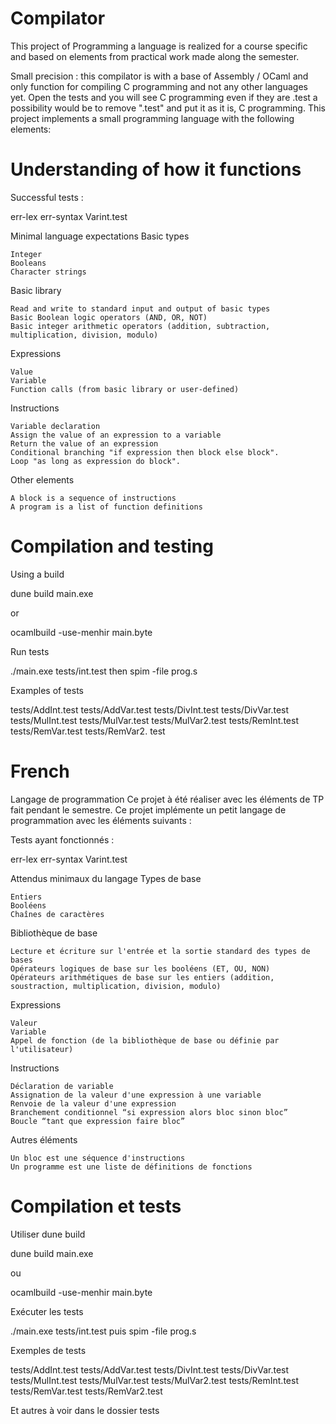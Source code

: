 # Compilator

This project of Programming a language is realized for a course specific and based on elements from practical work made along the semester.

Small precision : this compilator is with a base of Assembly / OCaml and only function for compiling C programming and not any other languages yet. 
Open the tests and you will see C programming even if they are .test a possibility would be to remove ".test" and put it as it is, C programming.
This project implements a small programming language with the following elements:
# Understanding of how it functions 
Successful tests :

err-lex
err-syntax
Varint.test

Minimal language expectations
Basic types

    Integer
    Booleans
    Character strings

Basic library

    Read and write to standard input and output of basic types
    Basic Boolean logic operators (AND, OR, NOT)
    Basic integer arithmetic operators (addition, subtraction, multiplication, division, modulo)

Expressions

    Value
    Variable
    Function calls (from basic library or user-defined)

Instructions

    Variable declaration
    Assign the value of an expression to a variable
    Return the value of an expression
    Conditional branching "if expression then block else block".
    Loop "as long as expression do block".

Other elements

    A block is a sequence of instructions
    A program is a list of function definitions

# Compilation and testing
Using a build

dune build main.exe

or

ocamlbuild -use-menhir main.byte

Run tests

./main.exe tests/int.test
then
spim -file prog.s

Examples of tests

tests/AddInt.test
tests/AddVar.test
tests/DivInt.test
tests/DivVar.test
tests/MulInt.test
tests/MulVar.test
tests/MulVar2.test
tests/RemInt.test
tests/RemVar.test
tests/RemVar2. test





# French

Langage de programmation
Ce projet à été réaliser avec les éléments de TP fait pendant le semestre.
Ce projet implémente un petit langage de programmation avec les éléments suivants :

Tests ayant fonctionnés :

err-lex
err-syntax
Varint.test

Attendus minimaux du langage
Types de base

    Entiers
    Booléens
    Chaînes de caractères

Bibliothèque de base

    Lecture et écriture sur l'entrée et la sortie standard des types de bases
    Opérateurs logiques de base sur les booléens (ET, OU, NON)
    Opérateurs arithmétiques de base sur les entiers (addition, soustraction, multiplication, division, modulo)

Expressions

    Valeur
    Variable
    Appel de fonction (de la bibliothèque de base ou définie par l'utilisateur)

Instructions

    Déclaration de variable
    Assignation de la valeur d'une expression à une variable
    Renvoie de la valeur d'une expression
    Branchement conditionnel “si expression alors bloc sinon bloc”
    Boucle “tant que expression faire bloc”

Autres éléments

    Un bloc est une séquence d'instructions
    Un programme est une liste de définitions de fonctions

# Compilation et tests
Utiliser dune build

dune build main.exe

ou

ocamlbuild -use-menhir main.byte

Exécuter les tests

./main.exe tests/int.test
puis
spim -file prog.s

Exemples de tests

tests/AddInt.test
tests/AddVar.test
tests/DivInt.test
tests/DivVar.test
tests/MulInt.test
tests/MulVar.test
tests/MulVar2.test
tests/RemInt.test
tests/RemVar.test
tests/RemVar2.test

Et autres à voir dans le dossier tests
